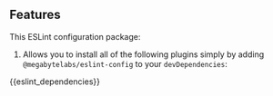 ## Features

This ESLint configuration package:

1. Allows you to install all of the following plugins simply by adding `@megabytelabs/eslint-config` to your `devDependencies`:

{{eslint_dependencies}}
